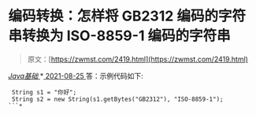 <!--yml
category: 未分类
date: 0001-01-01 00:00:00
-->

# 编码转换：怎样将 GB2312 编码的字符串转换为 ISO-8859-1 编码的字符串

> 原文：[https://zwmst.com/2419.html](https://zwmst.com/2419.html)

   [ *Java基础* ](https://zwmst.com/java%e5%9f%ba%e7%a1%80)*[ <time datetime="2021-08-25T09:32:19+08:00"> 2021-08-25 </time> ](https://zwmst.com/2419.html)  答：示例代码如下:

```
 String s1 = "你好"; 
 String s2 = new String(s1.getBytes("GB2312"), "ISO-8859-1"); 
```*